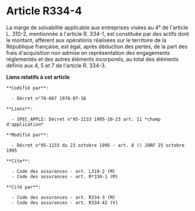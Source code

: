 # Article R334-4

La marge de solvabilité applicable aux entreprises visées au 4° de l'article L. 310-2, mentionnée à l'article R. 334-1, est
constituée par des actifs dont le montant, afférent aux opérations réalisées sur le territoire de la République française,
est égal, après déduction des pertes, de la part des frais d'acquisition non admise en représentation des engagements
réglementés et des autres éléments incorporels, au total des éléments définis aux 4, 5 et 7 de l'article R. 334-3.

**Liens relatifs à cet article**

	**Codifié par**:

	  - Décret n°76-667 1976-07-16

	**Liens**:

	  - SPEC_APPLI: Décret n°95-1133 1995-10-23 art. 11 *champ d'application*

	**Modifié par**:

	  - Décret n°95-1133 du 23 octobre 1995 - art. 8 () JORF 25 octobre 1995

	**Cite**:

	  - Code des assurances - art. L310-2 (M)
	  - Code des assurances - art. R*334-1 (M)

	**Cité par**:

	  - Code des assurances - art. R334-3 (M)
	  - Code des assurances - art. R334-42 (V)
